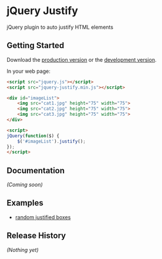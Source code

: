 # jQuery Justify

jQuery plugin to auto justify HTML elements

## Getting Started
Download the [production version][min] or the [development version][max].

[min]: https://raw.github.com/hhelwich/jquery-justify/master/dist/jquery-justify.min.js
[max]: https://raw.github.com/hhelwich/jquery-justify/master/dist/jquery-justify.js

In your web page:

```html
<script src="jquery.js"></script>
<script src="jquery-justify.min.js"></script>

<div id="imageList">
    <img src="cat1.jpg" height="75" width="75">
    <img src="cat2.jpg" height="75" width="75">
    <img src="cat3.jpg" height="75" width="75">
</div>

<script>
jQuery(function($) {
    $('#imageList').justify();
});
</script>
```

## Documentation
_(Coming soon)_

## Examples
* [random justified boxes][random]

[random]: http://hhelwich.github.com/jquery-justify/random.html

## Release History
_(Nothing yet)_
